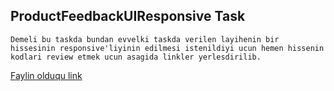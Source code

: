 ## ProductFeedbackUIResponsive Task
```
Demeli bu taskda bundan evvelki taskda verilen layihenin bir hissesinin responsive'liyinin edilmesi istenildiyi ucun hemen hissenin kodlari review etmek ucun asagida linkler yerlesdirilib.
```
[Faylin olduqu link]() 